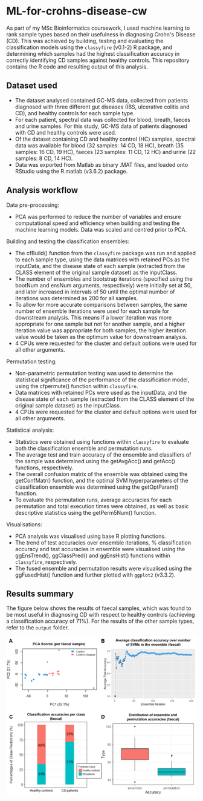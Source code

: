# ML-for-crohns-disease-cw
As part of my MSc Bioinformatics coursework, I used machine learning to rank sample types based on their usefulness in diagnosing Crohn's Disease (CD). This was achieved by building, testing and evaluating the classification models using the `classyfire` (v0.1-2) R package, and determining which samples had the highest classification accuracy in correctly identifying CD samples against healthy controls. This repository contains the R code and resulting output of this analysis.

## Dataset used
* The dataset analysed contained GC-MS data, collected from patients diagnosed with three different gut diseases (IBS, ulcerative colitis and CD), and healthy controls for each sample type.
* For each patient, spectral data was collected for blood, breath, faeces and urine samples. For this study, GC-MS data of patients diagnosed with CD and healthy controls were used.
* Of the dataset containing CD and healthy control (HC) samples, spectral data was available for blood (32 samples: 14 CD, 18 HC), breath (35 samples: 16 CD, 19 HC), faeces (23 samples: 11 CD, 12 HC) and urine (22 samples: 8 CD, 14 HC).
* Data was exported from Matlab as binary .MAT files, and loaded onto RStudio using the R.matlab (v3.6.2) package.

## Analysis workflow
Data pre-processing:
* PCA was performed to reduce the number of variables and ensure computational speed and efficiency when building and testing the machine learning models. Data was scaled and centred prior to PCA.

Building and testing the classification ensembles:
* The cfBuild() function from the `classyfire` package was run and applied to each sample type, using the data matrices with retained PCs as the inputData, and the disease state of each sample (extracted from the CLASS element of the original sample dataset) as the inputClass.
* The number of ensembles and bootstrap iterations (specified using the bootNum and ensNum arguments, respectively) were initially set at 50, and later increased in intervals of 50 until the optimal number of iterations was determined as 200 for all samples.
* To allow for more accurate
comparisons between samples, the same number of ensemble iterations were used for each sample for downstream analysis. This means if a lower iteration was more appropriate for one sample but not for another sample, and a higher iteration value was appropriate for both samples, the higher iteration value would be taken as the optimum value for downstream analysis.
* 4 CPUs were requested for the cluster and default options were used for all other arguments.

Permutation testing:
* Non-parametric permutation testing was used to determine the statistical significance of the performance of the classification model, using the cfpermute() function within `classyfire`.
* Data matrices with retained PCs were used as the inputData, and the disease state of each sample (extracted from the CLASS element of the original sample dataset) as the inputClass.
* 4 CPUs were requested for the cluster and default options were used for all other arguments.

Statistical analysis:
* Statistics were obtained using functions within `classyfire` to evaluate both the classification ensemble and permutation runs.
* The average test and train accuracy of the ensemble and classifiers of the sample was determined using the getAvgAcc() and getAcc() functions, respectively.
* The overall confusion matrix of the ensemble was obtained using the getConfMatr() function, and the optimal SVM hyperparameters of the classification ensemble was determined using the getOptParam() function.
* To evaluate the permutation runs, average accuracies for each permutation and total execution times were obtained, as well as basic descriptive statistics using the getPerm5Num() function.

Visualisations:
* PCA analysis was visualised using base R plotting functions.
* The trend of test accuracies over ensemble iterations, % classification accuracy and test accuracies in ensemble were visualised using the ggEnsTrend(), ggClassPred() and ggEnsHist() functions within `classyfire`, respectively.
* The fused ensemble and permutation results were visualised using the ggFusedHist() function and further plotted with `ggplot2` (v3.3.2).

## Results summary
The figure below shows the results of faecal samples, which was found to be most useful in diagnosing CD with respect to healthy controls (achieving a classification accuracy of 71%). For the results of the other sample types, refer to the `output` folder.

<p align = "centre">
<img src = "output/faecal-summary.png">
</p>
